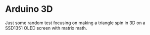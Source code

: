 # Arduino 3D
<p>Just some random test focusing on making a triangle spin in 3D on a SSD1351 OLED screen with matrix math.</p>